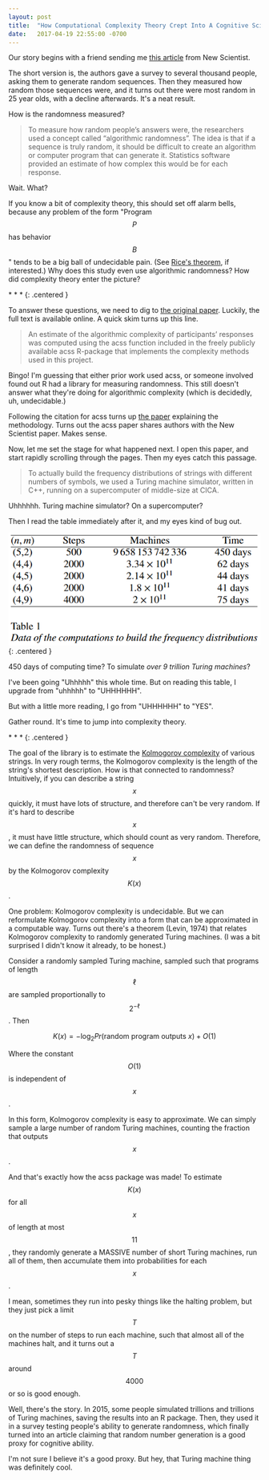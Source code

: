 ```yaml
---
layout: post
title:  "How Computational Complexity Theory Crept Into A Cognitive Science Study"
date:   2017-04-19 22:55:00 -0700
---
```


Our story begins with a friend sending me [this article](https://www.newscientist.com/article/2127995-our-ability-to-think-in-a-random-way-peaks-at-25-then-declines/)
from New Scientist.

The short version is, the authors gave a survey to several thousand people, asking
them to generate random sequences. Then they measured how random those
sequences were, and it turns out there were most random in 25 year olds,
with a decline afterwards. It's a neat result.

How is the randomness measured?

> To measure how random people’s answers were, the researchers used a concept called “algorithmic randomness”. The idea is that if a sequence is truly random, it should be difficult to create an algorithm or computer program that can generate it. Statistics software provided an estimate of how complex this would be for each response.

Wait. What?

If you know a bit of complexity theory, this should set off alarm bells,
because any problem of the form "Program $$P$$ has behavior $$B$$"
tends to be a big ball of undecidable pain.
(See [Rice's theorem](https://en.wikipedia.org/wiki/Rice%27s_theorem),
if interested.) Why does this study even use algorithmic randomness?
How did complexity theory enter the picture?

\* \* \*
{: .centered }

To answer these questions, we need to dig to
[the original paper](http://journals.plos.org/ploscompbiol/article?id=10.1371/journal.pcbi.1005408).
Luckily, the full text is available online. A quick skim turns up this line.

> An estimate of the algorithmic complexity of participants’ responses was computed using the acss function included in the freely publicly available acss R-package that implements the complexity methods used in this project.

Bingo! I'm guessing that either prior work used acss, or someone involved
found out R had a library for measuring randomness. This still doesn't answer
what they're doing for algorithmic complexity (which is decidedly, uh,
undecidable.)

Following the citation for acss turns up [the paper](https://arxiv.org/pdf/1409.4080.pdf)
explaining the methodology. Turns out the acss paper shares authors
with the New Scientist paper. Makes sense.

Now, let me set the stage for what happened next. I open this paper, and
start rapidly scrolling through the pages. Then my eyes catch this passage.

> To actually build the frequency distributions of strings
> with different numbers of symbols, we used a Turing machine simulator,
> written in C++, running on a supercomputer
> of middle-size at CICA.

Uhhhhhh. Turing machine simulator? On a supercomputer?

Then I read the table immediately after it, and my eyes kind of bug out.

![Turing machine table](/public/acss/turing-table.png)
{: .centered }

450 days of computing time? To simulate *over 9 trillion Turing machines*?

I've been going "Uhhhhh" this whole time. But on reading this table, I upgrade
from "uhhhhh" to "UHHHHHH".

But with a little more reading, I go from "UHHHHHH" to "YES".

Gather round. It's time to jump into complexity theory.

\* \* \*
{: .centered }

The goal of the library is to estimate
the [Kolmogorov complexity](https://en.wikipedia.org/wiki/Kolmogorov_complexity)
of various strings. In very rough terms, the Kolmogorov complexity is the
length of the string's shortest description. How is that connected
to randomness? Intuitively, if you can describe a string $$x$$ quickly,
it must have lots of structure, and therefore can't be very random. If
it's hard to describe $$x$$, it must have little structure, which should count
as very random. Therefore, we can define the randomness of sequence $$x$$
by the Kolmogorov complexity $$K(x)$$.

One problem: Kolmogorov complexity is undecidable. But we can reformulate Kolmogorov
complexity into a form that can be approximated in a computable way.
Turns out there's a theorem (Levin, 1974) that relates Kolmogorov
complexity to randomly generated Turing machines. (I was a bit
surprised I didn't know it already, to be honest.)

Consider a randomly sampled Turing machine, sampled such that programs of
length $$\ell$$ are sampled proportionally to $$2^{-\ell}$$. Then

$$
    K(x) = -\log_2 Pr(\text{random program outputs } x) + O(1)
$$

Where the constant $$O(1)$$ is independent of $$x$$.

In this form, Kolmogorov complexity is easy to approximate. We can simply
sample a large number of random Turing machines, counting the fraction that
outputs $$x$$.

And that's exactly how the acss package was made! To estimate $$K(x)$$ for all $$x$$ of length
at most $$11$$, they randomly generate a MASSIVE number of short Turing machines,
run all of them, then accumulate them into probabilities for each $$x$$.

I mean, sometimes they run into pesky things like the halting problem, but
they just pick a limit $$T$$ on the number of steps to run each machine,
such that almost all of the machines halt, and it turns out a $$T$$ around
$$4000$$ or so is good enough.

Well, there's the story. In 2015, some people simulated trillions and trillions
of Turing machines, saving the results into an R package. Then, they used it
in a survey testing people's ability to generate randomness, which finally turned
into an article claiming that random number generation is a good proxy for
cognitive ability.

I'm not sure I believe it's a good proxy. But hey, that Turing machine thing
was definitely cool.
